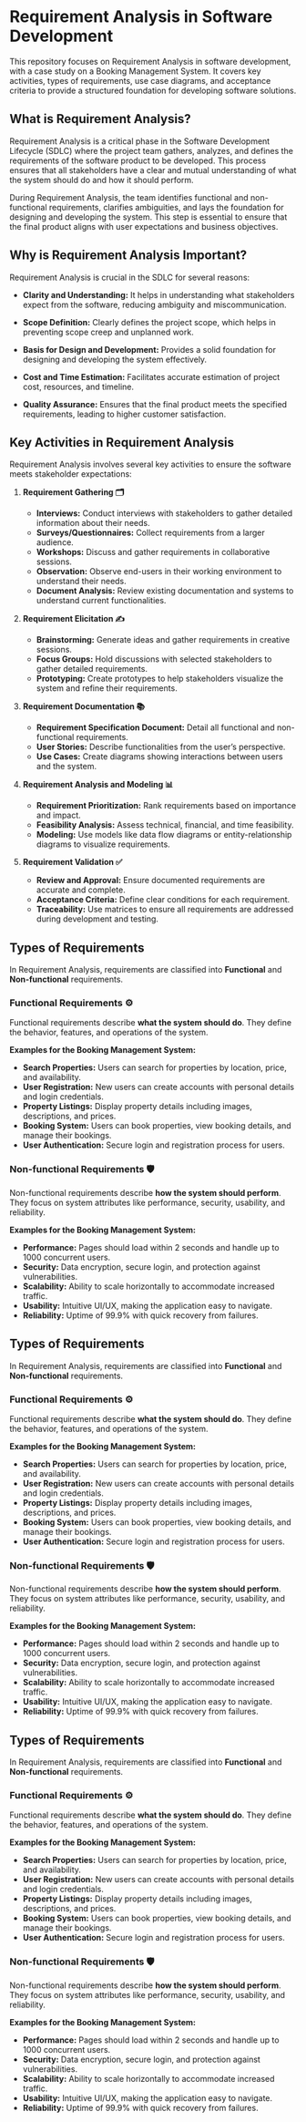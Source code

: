 # Requirement Analysis in Software Development

This repository focuses on Requirement Analysis in software development, with a case study on a Booking Management System. It covers key activities, types of requirements, use case diagrams, and acceptance criteria to provide a structured foundation for developing software solutions.
## What is Requirement Analysis?

Requirement Analysis is a critical phase in the Software Development Lifecycle (SDLC) where the project team gathers, analyzes, and defines the requirements of the software product to be developed. This process ensures that all stakeholders have a clear and mutual understanding of what the system should do and how it should perform.

During Requirement Analysis, the team identifies functional and non-functional requirements, clarifies ambiguities, and lays the foundation for designing and developing the system. This step is essential to ensure that the final product aligns with user expectations and business objectives.
## Why is Requirement Analysis Important?

Requirement Analysis is crucial in the SDLC for several reasons:

- **Clarity and Understanding:** It helps in understanding what stakeholders expect from the software, reducing ambiguity and miscommunication.

- **Scope Definition:** Clearly defines the project scope, which helps in preventing scope creep and unplanned work.

- **Basis for Design and Development:** Provides a solid foundation for designing and developing the system effectively.

- **Cost and Time Estimation:** Facilitates accurate estimation of project cost, resources, and timeline.

- **Quality Assurance:** Ensures that the final product meets the specified requirements, leading to higher customer satisfaction.
## Key Activities in Requirement Analysis

Requirement Analysis involves several key activities to ensure the software meets stakeholder expectations:

1. **Requirement Gathering 🗂️**
   - **Interviews:** Conduct interviews with stakeholders to gather detailed information about their needs.
   - **Surveys/Questionnaires:** Collect requirements from a larger audience.
   - **Workshops:** Discuss and gather requirements in collaborative sessions.
   - **Observation:** Observe end-users in their working environment to understand their needs.
   - **Document Analysis:** Review existing documentation and systems to understand current functionalities.

2. **Requirement Elicitation ✍️**
   - **Brainstorming:** Generate ideas and gather requirements in creative sessions.
   - **Focus Groups:** Hold discussions with selected stakeholders to gather detailed requirements.
   - **Prototyping:** Create prototypes to help stakeholders visualize the system and refine their requirements.

3. **Requirement Documentation 📚**
   - **Requirement Specification Document:** Detail all functional and non-functional requirements.
   - **User Stories:** Describe functionalities from the user’s perspective.
   - **Use Cases:** Create diagrams showing interactions between users and the system.

4. **Requirement Analysis and Modeling 📊**
   - **Requirement Prioritization:** Rank requirements based on importance and impact.
   - **Feasibility Analysis:** Assess technical, financial, and time feasibility.
   - **Modeling:** Use models like data flow diagrams or entity-relationship diagrams to visualize requirements.

5. **Requirement Validation ✅**
   - **Review and Approval:** Ensure documented requirements are accurate and complete.
   - **Acceptance Criteria:** Define clear conditions for each requirement.
   - **Traceability:** Use matrices to ensure all requirements are addressed during development and testing.
## Types of Requirements

In Requirement Analysis, requirements are classified into **Functional** and **Non-functional** requirements.

### Functional Requirements ⚙️
Functional requirements describe **what the system should do**. They define the behavior, features, and operations of the system.

**Examples for the Booking Management System:**
- **Search Properties:** Users can search for properties by location, price, and availability.
- **User Registration:** New users can create accounts with personal details and login credentials.
- **Property Listings:** Display property details including images, descriptions, and prices.
- **Booking System:** Users can book properties, view booking details, and manage their bookings.
- **User Authentication:** Secure login and registration process for users.

### Non-functional Requirements 🛡️
Non-functional requirements describe **how the system should perform**. They focus on system attributes like performance, security, usability, and reliability.

**Examples for the Booking Management System:**
- **Performance:** Pages should load within 2 seconds and handle up to 1000 concurrent users.
- **Security:** Data encryption, secure login, and protection against vulnerabilities.
- **Scalability:** Ability to scale horizontally to accommodate increased traffic.
- **Usability:** Intuitive UI/UX, making the application easy to navigate.
- **Reliability:** Uptime of 99.9% with quick recovery from failures.
## Types of Requirements

In Requirement Analysis, requirements are classified into **Functional** and **Non-functional** requirements.

### Functional Requirements ⚙️
Functional requirements describe **what the system should do**. They define the behavior, features, and operations of the system.

**Examples for the Booking Management System:**
- **Search Properties:** Users can search for properties by location, price, and availability.
- **User Registration:** New users can create accounts with personal details and login credentials.
- **Property Listings:** Display property details including images, descriptions, and prices.
- **Booking System:** Users can book properties, view booking details, and manage their bookings.
- **User Authentication:** Secure login and registration process for users.

### Non-functional Requirements 🛡️
Non-functional requirements describe **how the system should perform**. They focus on system attributes like performance, security, usability, and reliability.

**Examples for the Booking Management System:**
- **Performance:** Pages should load within 2 seconds and handle up to 1000 concurrent users.
- **Security:** Data encryption, secure login, and protection against vulnerabilities.
- **Scalability:** Ability to scale horizontally to accommodate increased traffic.
- **Usability:** Intuitive UI/UX, making the application easy to navigate.
- **Reliability:** Uptime of 99.9% with quick recovery from failures.
## Types of Requirements

In Requirement Analysis, requirements are classified into **Functional** and **Non-functional** requirements.

### Functional Requirements ⚙️
Functional requirements describe **what the system should do**. They define the behavior, features, and operations of the system.

**Examples for the Booking Management System:**
- **Search Properties:** Users can search for properties by location, price, and availability.
- **User Registration:** New users can create accounts with personal details and login credentials.
- **Property Listings:** Display property details including images, descriptions, and prices.
- **Booking System:** Users can book properties, view booking details, and manage their bookings.
- **User Authentication:** Secure login and registration process for users.

### Non-functional Requirements 🛡️
Non-functional requirements describe **how the system should perform**. They focus on system attributes like performance, security, usability, and reliability.

**Examples for the Booking Management System:**
- **Performance:** Pages should load within 2 seconds and handle up to 1000 concurrent users.
- **Security:** Data encryption, secure login, and protection against vulnerabilities.
- **Scalability:** Ability to scale horizontally to accommodate increased traffic.
- **Usability:** Intuitive UI/UX, making the application easy to navigate.
- **Reliability:** Uptime of 99.9% with quick recovery from failures.
